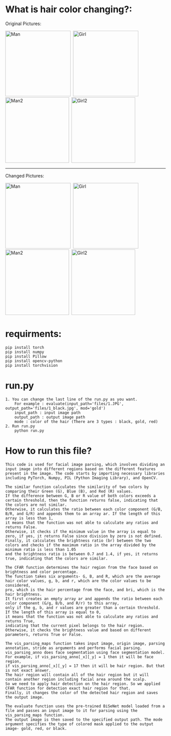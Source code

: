 # What is hair color changing?:

  Original Pictures:

<div>
  <img src="https://user-images.githubusercontent.com/121934188/234773811-b48f02f5-3f12-4db6-b332-c74f62bb4c58.jpg" title="Man" alt="Man" width="205" height="205"/>&nbsp;
  <img src="https://user-images.githubusercontent.com/121934188/234773956-4349fec3-89fa-4f85-b468-6f7271a9add8.JPG" title="Girl" alt="Girl" width="205" height="205"/>&nbsp;
  <img src="https://user-images.githubusercontent.com/121934188/234774078-fdedac5a-b3b2-4c38-93c9-2be316dac7b0.jpg" title="Man2" alt="Man2" width="200" height="205"/>&nbsp;
  <img src="https://user-images.githubusercontent.com/121934188/234774195-bdb2f46f-cde9-45c3-ab8e-74be02106a55.jpg" title="Girl2" alt="Girl2" width="200" height="205"/>&nbsp;
</div>

---------------------------------------------------------------------
  Changed Pictures:
  
<div>
  <img src="https://user-images.githubusercontent.com/121934188/234774666-440d3cba-80d7-48b4-9877-e61246b9d612.jpg" title="Man" alt="Man" width="205" height="205"/>&nbsp;
  <img src="https://user-images.githubusercontent.com/121934188/234774757-75dbe911-8b70-4e6f-85a9-54892963ac68.jpg" title="Girl" alt="Girl" width="205" height="205"/>&nbsp;
  <img src="https://user-images.githubusercontent.com/121934188/234774817-2baeaff8-36f5-478a-8a33-3abf991b1fcb.jpg" title="Man2" alt="Man2" width="200" height="205"/>&nbsp;
  <img src="https://user-images.githubusercontent.com/121934188/234774875-7b53b4eb-265d-4b00-8d92-3ecc0276f92c.jpg" title="Girl2" alt="Girl2" width="200" height="205"/>&nbsp;
</div>


# requirments:
    pip install torch
    pip install numpy
    pip install Pillow
    pip install opencv-python
    pip install torchvision
# run.py
    1. You can change the last line of the run.py as you want.
        For example : evaluate(input_path='files/1.JPG', output_path='files/1_black.jpg', mod='gold')
        input_path : input image path
        output_path : output image path
        mode : color of the hair (There are 3 types : black, gold, red)
    2. Run run.py
        python run.py
# How to run this file?
    This code is used for facial image parsing, which involves dividing an input image into different regions based on the different features present in the image. The code starts by importing necessary libraries including PyTorch, Numpy, PIL (Python Imaging Library), and OpenCV.

    The similar function calculates the similarity of two colors by comparing their Green (G), Blue (B), and Red (R) values. 
    If the difference between G, B or R value of both colors exceeds a certain threshold, then the function returns false, indicating that the colors are not similar. 
    Otherwise, it calculates the ratio between each color component (G/B, B/R, and G/R) and appends them to an array ar. If the length of this array is less than 1, 
    it means that the function was not able to calculate any ratios and returns False. 
    Otherwise, it checks if the minimum value in the array is equal to zero, if yes, it returns False since division by zero is not defined. 
    Finally, it calculates the brightness ratio (br) between the two colors and checks if the maximum ratio in the array divided by the minimum ratio is less than 1.05
    and the brightness ratio is between 0.7 and 1.4, if yes, it returns true, indicating that the colors are similar.

    The CFAR function determines the hair region from the face based on brightness and color percentage. 
    The function takes six arguments- G, B, and R, which are the average hair color values, g, b, and r, which are the color values to be considered, 
    pro, which is the hair percentage from the face, and bri, which is the hair brightness. 
    It first creates an empty array ar and appends the ratio between each color component (G/g, B/b, and R/r) to this array, 
    only if the g, b, and r values are greater than a certain threshold. If the length of this array is equal to 0, 
    it means that the function was not able to calculate any ratios and returns True, 
    indicating that the current pixel belongs to the hair region. Otherwise, it checks the brightness value and based on different parameters, returns True or False.

    The vis_parsing_maps function takes input image, origin image, parsing annotation, stride as arguments and performs facial parsing. 
    vis_parsing_anno does face segmentation using face segmentation model. For example, if vis_parsing_anno[_x][_y] = 1 then it will be face region, 
    if vis_parsing_anno[_x][_y] = 17 then it will be hair region. But that is not exact answer. 
    The hair region will contain all of the hair region but it will contain another region including facial area around the scalp. 
    So we need to apply hair detection on the hair region. So we applied CFAR function for detection exact hair region for that.
    Finally, it changes the color of the detected hair region and saves the output image.

    The evaluate function uses the pre-trained BiSeNet model loaded from a file and passes an input image to it for parsing using the vis_parsing_maps function. 
    The output image is then saved to the specified output path. The mode argument specifies the type of colored mask applied to the output image- gold, red, or black.
